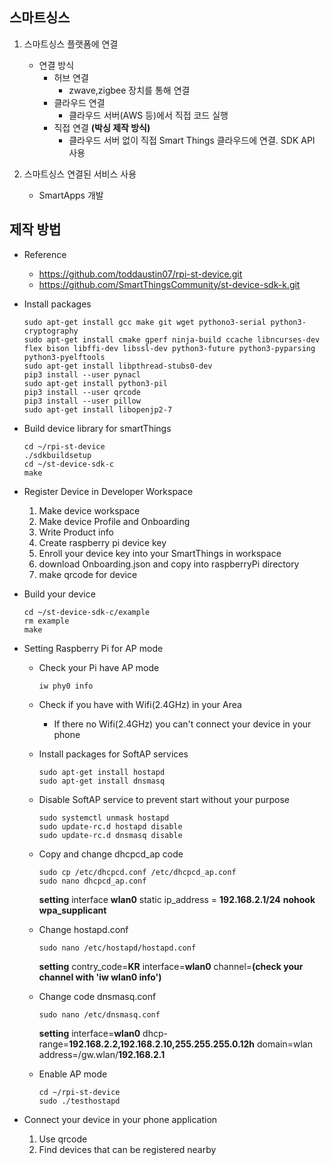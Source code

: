 ## 스마트싱스
1. 스마트싱스 플랫폼에 연결
    * 연결 방식
        * 허브 연결
            * zwave,zigbee 장치를 통해 연결
        * 클라우드 연결
            * 클라우드 서버(AWS 등)에서 직접 코드 실행
        * 직접 연결 **(박싱 제작 방식)**
            * 클라우드 서버 없이 직접 Smart Things 클라우드에 연결. SDK API 사용

2. 스마트싱스 연결된 서비스 사용
    * SmartApps 개발


## 제작 방법

* Reference
    * https://github.com/toddaustin07/rpi-st-device.git
    * https://github.com/SmartThingsCommunity/st-device-sdk-k.git

* Install packages
    ```
    sudo apt-get install gcc make git wget pythono3-serial python3-cryptography
    sudo apt-get install cmake gperf ninja-build ccache libncurses-dev flex bison libffi-dev libssl-dev python3-future python3-pyparsing python3-pyelftools
    sudo apt-get install libpthread-stubs0-dev
    pip3 install --user pynacl
    sudo apt-get install python3-pil
    pip3 install --user qrcode
    pip3 install --user pillow
    sudo apt-get install libopenjp2-7
    ```

* Build device library for smartThings
    ```
    cd ~/rpi-st-device
    ./sdkbuildsetup
    cd ~/st-device-sdk-c
    make
    ```

* Register Device in Developer Workspace
    1. Make device workspace
    2. Make device Profile and Onboarding
    3. Write Product info
    4. Create raspberry pi device key 
    5. Enroll your device key into your SmartThings in workspace
    6. download Onboarding.json and copy into raspberryPi directory
    7. make qrcode for device

* Build your device
    ```
    cd ~/st-device-sdk-c/example
    rm example
    make
    ```

* Setting Raspberry Pi for AP mode
    * Check your Pi have AP mode
        ```
        iw phy0 info
        ```
    * Check if you have with Wifi(2.4GHz) in your Area
        * If there no Wifi(2.4GHz) you can't connect your device in your phone

    * Install packages for SoftAP services
        ```
        sudo apt-get install hostapd
        sudo apt-get install dnsmasq
        ```
    
    * Disable SoftAP service to prevent start without your purpose
        ```
        sudo systemctl unmask hostapd
        sudo update-rc.d hostapd disable
        sudo update-rc.d dnsmasq disable
        ```

    * Copy and change dhcpcd_ap code
        ```
        sudo cp /etc/dhcpcd.conf /etc/dhcpcd_ap.conf
        sudo nano dhcpcd_ap.conf
        ```

        **setting**
        interface **wlan0**
            static ip_address = **192.168.2.1/24**
            **nohook wpa_supplicant**

    * Change hostapd.conf
        ```
        sudo nano /etc/hostapd/hostapd.conf
        ```
        **setting**
        contry_code=**KR**
        interface=**wlan0**
        channel=**(check your channel with 'iw wlan0 info')**

    * Change code dnsmasq.conf
        ```
        sudo nano /etc/dnsmasq.conf
        ```
        **setting**
        interface=**wlan0**
        dhcp-range=**192.168.2.2,192.168.2.10,255.255.255.0.12h**
        domain=wlan
        address=/gw.wlan/**192.168.2.1**

    * Enable AP mode
        ```
        cd ~/rpi-st-device
        sudo ./testhostapd
        ```

* Connect your device in your phone application
    1. Use qrcode
    2. Find devices that can be registered nearby